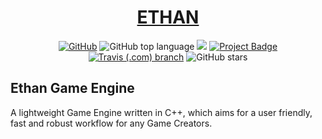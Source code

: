 <!-- Copyright 2020 Nghia Lam -->

<!-- Licensed under the Apache License, Version 2.0 (the "License"); -->
<!-- you may not use this file except in compliance with the License. -->
<!-- You may obtain a copy of the License at -->

<!-- http://www.apache.org/licenses/LICENSE-2.0 -->

<!-- Unless required by applicable law or agreed to in writing, software -->
<!-- distributed under the License is distributed on an "AS IS" BASIS, -->
<!-- WITHOUT WARRANTIES OR CONDITIONS OF ANY KIND, either express or implied. -->
<!-- See the License for the specific language governing permissions and -->
<!-- limitations under the License. -->

<!-- Title -->
<h1 align="center" style="border-bottom: none;">
  <a href="">ETHAN</a>
</h1>

<!-- Badge Images -->
<p align="center">
<a href="https://en.wikipedia.org/wiki/C%2B%2B14"><img alt="GitHub" src="https://img.shields.io/github/license/zznghialamzz/ethan"></a>
<a><img alt="GitHub top language" src="https://img.shields.io/github/languages/top/zznghialamzz/ethan"></a>
<a href="https://www.codacy.com/manual/nghialam12795/Ethan?utm_source=github.com&amp;utm_medium=referral&amp;utm_content=zZnghialamZz/Ethan&amp;utm_campaign=Badge_Grade"><img src="https://app.codacy.com/project/badge/Grade/ec5283c04a2f43a991a48b0dfb0f5b8a"/></a>
<a href="https://ci.appveyor.com/project/zZnghialamZz/ethan/branch/master"><img alt="Project Badge" src="https://ci.appveyor.com/api/projects/status/jwgeh76aya379j2f/branch/master?svg=true"></a>
<a href="https://travis-ci.com/zZnghialamZz/Ethan"><img alt="Travis (.com) branch" src="https://img.shields.io/travis/com/zznghialamzz/ethan/master"></a>
<a><img alt="GitHub stars" src="https://img.shields.io/github/stars/zznghialamzz/ethan?style=social"></a>
</p>

<!-- Contents -->
Ethan Game Engine
-------------------------------------------------------------------------------
A lightweight Game Engine written in C++, which aims for a user friendly, fast
and robust workflow for any Game Creators.
